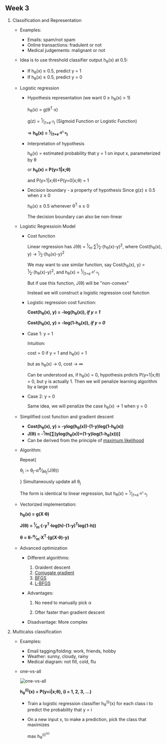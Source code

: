 ## Week 3

1. Classification and Representation

    * Examples: 
        * Emails: spam/not spam
        * Online transactions: fradulent or not
        * Medical judgements: malignant or not
        
    * Idea is to use threshold classifier output h<sub>&theta;</sub>(x) at 0.5:
        * If h<sub>&theta;</sub>(x) &ge; 0.5, predict y = 1
        * If h<sub>&theta;</sub>(x) &ge; 0.5, predict y = 0
    * Logistic regression
        * Hypothesis representation (we want 0 &ge; h<sub>&theta;</sub>(x) &gt; 1)

            h<sub>&theta;</sub>(x) = g(&theta;<sup>T</sup>&sdot;x)

            g(z) = <sup>1</sup>&frasl;<sub>(1+e<sup>-z</sup>)</sub> (Sigmoid Function or Logistic Function)

            &rArr; **h<sub>&theta;</sub>(x) = <sup>1</sup>&frasl;<sub>(1+e<sup>-&theta;<sup>T</sup>&sdot;x</sup>)</sub>**
        * Interpretation of hypothesis

            h<sub>&theta;</sub>(x) = estimated probability that y = 1 on input x, parameterized by &theta;

            or **h<sub>&theta;</sub>(x) = P(y=1|x;&theta;)**

            and P(y=1|x;&theta;)+P(y=0|x;&theta;) = 1

        * Decision boundary - a property of hypothesis
            Since g(z) &ge; 0.5 when z &ge; 0
            
            h<sub>&theta;</sub>(x) &ge; 0.5 whenever &theta;<sup>T</sup>&sdot;x &ge; 0

            The decision boundary can also be non-linear
    * Logistic Regressioin Model
        * Cost function
        
            Linear regression has J(&theta;) = <sup>1</sup>&frasl;<sub>m</sub>&sdot;&sum;<sup>1</sup>&frasl;<sub>2</sub>&sdot;(h<sub>&theta;</sub>(x)-y)<sup>2</sup>,
            where Cost(h<sub>&theta;</sub>(x), y) &rarr; <sup>1</sup>&frasl;<sub>2</sub>&sdot;(h<sub>&theta;</sub>(x)-y)<sup>2</sup>
            
            We may want to use similar function, say Cost(h<sub>&theta;</sub>(x), y) = <sup>1</sup>&frasl;<sub>2</sub>&sdot;(h<sub>&theta;</sub>(x)-y)<sup>2</sup>, and h<sub>&theta;</sub>(x) = <sup>1</sup>&frasl;<sub>(1+e<sup>-&theta;<sup>T</sup>&sdot;x</sup>)</sub>
            
            But if use this function, J(&theta;) will be "non-convex"
            
            Instead we will construct a logistic regression cost function
        * Logistic regression cost function:
        
            **Cost(h<sub>&theta;</sub>(x), y) = -log(h<sub>&theta;</sub>(x)), *if y = 1***
            
            **Cost(h<sub>&theta;</sub>(x), y) = -log(1-h<sub>&theta;</sub>(x)), *if y = 0***
        * Case 1: y = 1
        
            Intuition: 
            
            cost = 0 if y = 1 and h<sub>&theta;</sub>(x) = 1

            but as h<sub>&theta;</sub>(x) &rarr; 0, cost &rarr; &infin;
            
            Can be understood as, if h<sub>&theta;</sub>(x) = 0, hypothesis prdicts P(y=1|x;&theta;) = 0, but y is actually 1. Then we will penalize learning algorithm by a large cost
        * Case 2: y = 0
        
            Same idea, we will penalize the case h<sub>&theta;</sub>(x) &rarr; 1 when y = 0
    * Simplified cost function and gradient descent
        * **Cost(h<sub>&theta;</sub>(x), y) = -ylog(h<sub>&theta;</sub>(x))-(1-y)log(1-h<sub>&theta;</sub>(x))**
        * **J(&theta;) = -<sup>1</sup>&frasl;m[&sum;(ylog(h<sub>&theta;</sub>(x))+(1-y)log(1-h<sub>&theta;</sub>(x)))]**
        * Can be derived from the principle of [maximum likelihood](https://en.wikipedia.org/wiki/Maximum_likelihood_estimation)
    * Algorithm:
    
        Repeat{
        
        &theta;<sub>j</sub> := &theta;<sub>j</sub>-&alpha;<sup>&part;</sup>&frasl;<sub>&part;&theta;<sub>j</sub></sub>(J(&theta;))
        
        } Simultaneously update all &theta;<sub>j</sub>
        
        The form is identical to linear regression, but h<sub>&theta;</sub>(x) = <sup>1</sup>&frasl;<sub>(1+e<sup>-&theta;<sup>T</sup>&sdot;x</sup>)</sub>
    * Vectorized implementation:
        
        **h<sub>&theta;</sub>(x) = g(X&sdot;&theta;)**
        
        **J(&theta;) = <sup>1</sup>&frasl;<sub>m</sub>&sdot;(-y<sup>T</sup>&sdot;log(h)-(1-y)<sup>T</sup>log(1-h))**
        
        **&theta; = &theta;-<sup>&alpha;</sup>&frasl;<sub>m</sub>&sdot;X<sup>T</sup>&sdot;(g(X&sdot;&theta;)-y)**

    * Advanced optimization
        * Different algorithms:
            
            1. Graident descent
            1. [Conjugate gradient](https://en.wikipedia.org/wiki/Conjugate_gradient_method)
            1. [BFGS](https://en.wikipedia.org/wiki/Broyden%E2%80%93Fletcher%E2%80%93Goldfarb%E2%80%93Shanno_algorithm)
            1. [L-BFGS](https://en.bywiki.com/wiki/L-BFGS)
        * Advantages:
            
            1. No need to manually pick &alpha;
            
            1. Ofter faster than gradient descent
        * Disadvantage: More complex
1. Multicalss classification
    * Examples:
        * Email tagging/folding: work, friends, hobby
        * Weather: sunny, cloudy, rainy
        * Medical diagram: not fill, cold, flu
    * one-vs-all
    
        ![one-vs-all](../images/BinaryClassVsMultiClass.png)
        
        **h<sub>&theta;</sub><sup>(i)</sup>(x) = P(y=i|x;&theta;), (i = 1, 2, 3, ...)**
        * Train a logistic regression classifier h<sub>&theta;</sub><sup>(i)</sup>(x) for each class i to predict the probability that y = i
        * On a new input x, to make a prediction, pick the class that maximizes
            
            max h<sub>&theta;</sub><sup>(i)<sup>(x)
